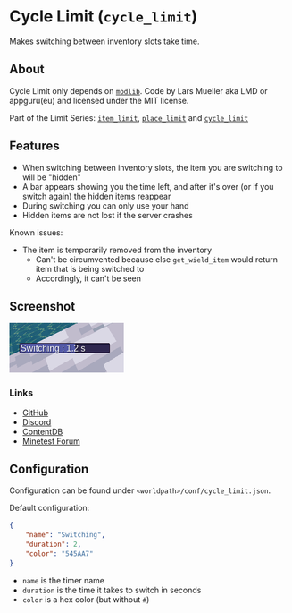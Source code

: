 # Cycle Limit (`cycle_limit`)

Makes switching between inventory slots take time.

## About

Cycle Limit only depends on [`modlib`](https://github.com/appgurueu/cellestial/modlib). Code by Lars Mueller aka LMD or appguru(eu) and licensed under the MIT license.

Part of the Limit Series: [`item_limit`](https://github.com/appgurueu/item_limit), [`place_limit`](https://github.com/appgurueu/place_limit) and [`cycle_limit`](https://github.com/appgurueu/cycle_limit)

## Features

* When switching between inventory slots, the item you are switching to will be "hidden"
* A bar appears showing you the time left, and after it's over (or if you switch again) the hidden items reappear
* During switching you can only use your hand
* Hidden items are not lost if the server crashes

Known issues:

* The item is temporarily removed from the inventory
  * Can't be circumvented because else `get_wield_item` would return item that is being switched to
  * Accordingly, it can't be seen

## Screenshot

![Screenshot](screenshot.png)

### Links

* [GitHub](https://github.com/appgurueu/cycle_limit)
* [Discord](https://discordapp.com/invite/ysP74by)
* [ContentDB](https://content.minetest.net/packages/LMD/cycle_limit)
* [Minetest Forum](https://forum.minetest.net/viewtopic.php?f=9&t=24614)

## Configuration

Configuration can be found under `<worldpath>/conf/cycle_limit.json`.

Default configuration:

```json
{
    "name": "Switching",
    "duration": 2,
    "color": "545AA7"
}
```

* `name` is the timer name
* `duration` is the time it takes to switch in seconds
* `color` is a hex color (but without `#`)
